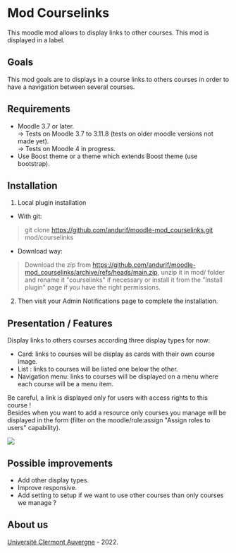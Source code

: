 Mod Courselinks
==================================
This moodle mod allows to display links to other courses. This mod is displayed in a label.

Goals
------------
This mod goals are to displays in a course links to others courses in order to have a navigation between several courses.

Requirements
------------
- Moodle 3.7 or later.<br/>
  -> Tests on Moodle 3.7 to 3.11.8 (tests on older moodle versions not made yet).<br/>
  -> Tests on Moodle 4 in progress.<br/>
- Use Boost theme or a theme which extends Boost theme (use bootstrap).

Installation
------------
1. Local plugin installation

- With git:
> git clone https://github.com/andurif/moodle-mod_courselinks.git mod/courselinks

- Download way:
> Download the zip from https://github.com/andurif/moodle-mod_courselinks/archive/refs/heads/main.zip, unzip it in mod/ folder and rename it "courselinks" if necessary or install it from the "Install plugin" page if you have the right permissions.

2. Then visit your Admin Notifications page to complete the installation.

Presentation / Features
------------
Display links to others courses according three display types for now:
- Card: links to courses will be display as cards with their own course image.
- List : links to courses will be listed one below the other.
- Navigation menu: links to courses will be displayed on a menu where each course will be a menu item.
<p>Be careful, a link is displayed only for users with access rights to this course !<br>
Besides when you want to add a resource only courses you manage will be displayed in the form 
(filter on the moodle/role:assign "Assign roles to users" capability).</p>

<img src="https://i15.servimg.com/u/f15/17/05/22/27/course10.png" />

Possible improvements
-----
- Add other display types.
- Improve responsive.
- Add setting to setup if we want to use other courses than only courses we manage ?

About us
------
<a href="https://www.uca.fr" target="_blank">Université Clermont Auvergne</a> - 2022.<br/>
